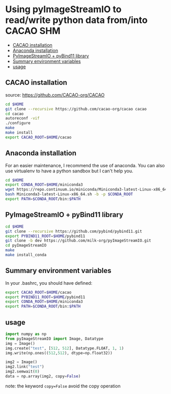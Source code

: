 # Using pyImageStreamIO to read/write python data from/into CACAO SHM

- [CACAO installation](#cacao-installation)
- [Anaconda installation](#anaconda-installation)
- [PyImageStreamIO + pyBind11 library](#pyimagestreamio-pybind11-library)
- [Summary environment variables](#summary-environment-variables)
- [usage](#usage)

## CACAO installation

source: https://github.com/CACAO-org/CACAO

```bash
cd $HOME
git clone --recursive https://github.com/cacao-org/cacao cacao
cd cacao
autoreconf -vif
./configure
make
make install
export CACAO_ROOT=$HOME/cacao
```

## Anaconda installation

For an easier maintenance, I recommend the use of anaconda.
You can also use virtualenv to have a python sandbox but I can't help you.

```bash
cd $HOME
export CONDA_ROOT=$HOME/miniconda3
wget https://repo.continuum.io/miniconda/Miniconda3-latest-Linux-x86_64.sh
bash Miniconda3-latest-Linux-x86_64.sh -b -p $CONDA_ROOT
export PATH=$CONDA_ROOT/bin:$PATH
```

## PyImageStreamIO + pyBind11 library

```bash
cd $HOME
git clone --recursive https://github.com/pybind/pybind11.git
export PYBIND11_ROOT=$HOME/pybind11
git clone -b dev https://github.com/milk-org/pyImageStreamIO.git
cd pyImageStreamIO
make
make install_conda
```

## Summary environment variables

In your .bashrc, you should have defined:

```bash
export CACAO_ROOT=$HOME/cacao
export PYBIND11_ROOT=$HOME/pybind11
export CONDA_ROOT=$HOME/miniconda3
export PATH=$CONDA_ROOT/bin:$PATH
```

## usage

```python
import numpy as np
from pyImageStreamIO import Image, Datatype
img = Image()
img.create("test", [512, 512], Datatype.FLOAT, 1, 1)
img.write(np.ones((512,512), dtype=np.float32))

img2 = Image()
img2.link("test")
img2.semwait(0)
data = np.array(img2, copy=False)
```

note: the keyword ``copy=False`` avoid the copy operation
